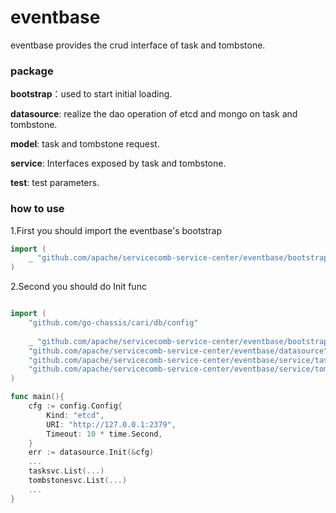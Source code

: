 # eventbase

eventbase provides the crud interface of task and tombstone.

### package

**bootstrap**：used to start initial loading.

**datasource**: realize the dao operation of etcd and mongo on task and tombstone.

**model**: task and tombstone request.

**service**: Interfaces exposed by task and tombstone.

**test**: test parameters.

### how to use

1.First you should import the eventbase's bootstrap
```go
import (
    _ "github.com/apache/servicecomb-service-center/eventbase/bootstrap"
)
```
2.Second you should do Init func

```go

import (
    "github.com/go-chassis/cari/db/config"
    
    _ "github.com/apache/servicecomb-service-center/eventbase/bootstrap"
    "github.com/apache/servicecomb-service-center/eventbase/datasource"
    "github.com/apache/servicecomb-service-center/eventbase/service/task"
    "github.com/apache/servicecomb-service-center/eventbase/service/tombstone"
)

func main(){
	cfg := config.Config{
		Kind: "etcd",
		URI: "http://127.0.0.1:2379",
		Timeout: 10 * time.Second,
	}
	err := datasource.Init(&cfg)
	...
	tasksvc.List(...)
	tombstonesvc.List(...)
	...
}
```